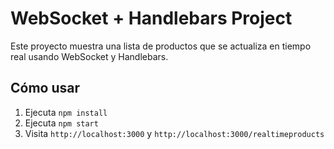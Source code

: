 # WebSocket + Handlebars Project

Este proyecto muestra una lista de productos que se actualiza en tiempo real usando WebSocket y Handlebars.

## Cómo usar

1. Ejecuta `npm install`
2. Ejecuta `npm start`
3. Visita `http://localhost:3000` y `http://localhost:3000/realtimeproducts`